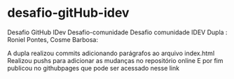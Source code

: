# desafio-gitHub-idev
Desafio GitHub IDev
Desafio-comunidade
Desafio comunidade IDEV Dupla : Roniel Pontes, Cosme Barbosa:

A dupla realizou commits adicionando parágrafos ao arquivo index.html
Realizou pushs para adicionar as mudanças no repositório online
E por fim publicou no githubpages que pode ser acessado nesse link 
